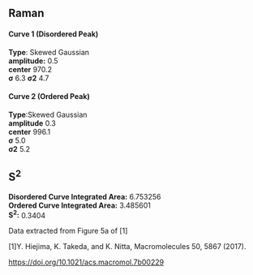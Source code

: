 ## Raman

#### Curve 1 (Disordered Peak)
**Type**: Skewed Gaussian\
**amplitude:** 0.5\
**center** 970.2\
**σ** 6.3
**σ2** 4.7


#### Curve 2 (Ordered Peak)
**Type**:Skewed Gaussian\
**amplitude** 0.3\
**center** 996.1\
**σ** 5.0\
**σ2** 5.2


## S<sup>2</sup>
**Disordered Curve Integrated Area:** 6.753256\
**Ordered Curve Integrated Area:** 3.485601\
**S<sup>2</sup>:** 0.3404







Data extracted from Figure 5a of [1]


[1]Y. Hiejima, K. Takeda, and K. Nitta, Macromolecules 50, 5867 (2017).



https://doi.org/10.1021/acs.macromol.7b00229
